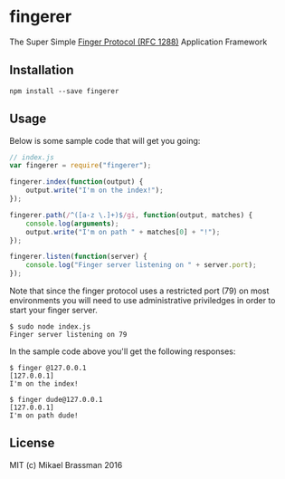 # fingerer

The Super Simple [Finger Protocol (RFC 1288)](http://tools.ietf.org/html/rfc1288)
Application Framework

## Installation

`npm install --save fingerer`

## Usage

Below is some sample code that will get you going:

```javascript
// index.js
var fingerer = require("fingerer");

fingerer.index(function(output) {
    output.write("I'm on the index!");
});

fingerer.path(/^([a-z \.]+)$/gi, function(output, matches) {
    console.log(arguments);
    output.write("I'm on path " + matches[0] + "!");
});

fingerer.listen(function(server) {
    console.log("Finger server listening on " + server.port);
});
```

Note that since the finger protocol uses a restricted port (79) on most
environments you will need to use administrative priviledges in order to start
your finger server.

```
$ sudo node index.js
Finger server listening on 79
```

In the sample code above you'll get the following responses:

```
$ finger @127.0.0.1
[127.0.0.1]
I'm on the index!

$ finger dude@127.0.0.1
[127.0.0.1]
I'm on path dude!
```

## License

MIT (c) Mikael Brassman 2016
